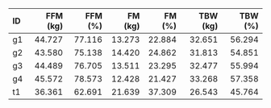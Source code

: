 | ID	| FFM (kg)	| FFM (%)	| FM (kg)	| FM (%)	| TBW (kg)	| TBW (%)	|
| :-	| -:	| -:	| -:	| -:	| -:	| -:	|
| g1	| 44.727	| 77.116	| 13.273	| 22.884	| 32.651	| 56.294	|
| g2	| 43.580	| 75.138	| 14.420	| 24.862	| 31.813	| 54.851	|
| g3	| 44.489	| 76.705	| 13.511	| 23.295	| 32.477	| 55.994	|
| g4	| 45.572	| 78.573	| 12.428	| 21.427	| 33.268	| 57.358	|
| t1	| 36.361	| 62.691	| 21.639	| 37.309	| 26.543	| 45.764	|
